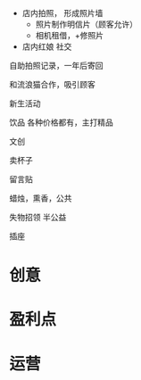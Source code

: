   

- 店内拍照， 形成照片墙
    - 照片制作明信片（顾客允许）
    - 相机租借，+修照片
- 店内红娘 社交

自助拍照记录，一年后寄回

和流浪猫合作，吸引顾客

新生活动

饮品 各种价格都有，主打精品

  

文创

  

卖杯子

  

留言贴

蜡烛，熏香，公共

失物招领 半公益

插座

  

  

# 创意

  

  

# 盈利点

  

  

  

  

  

# 运营